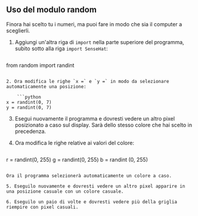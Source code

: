 ## Uso del modulo random

Finora hai scelto tu i numeri, ma puoi fare in modo che sia il computer a sceglierli.

1. Aggiungi un'altra riga di `import` nella parte superiore del programma, subito sotto alla riga `import SenseHat`:
    
    ```python
from random import randint
```

2. Ora modifica le righe `x =` e `y =` in modo da selezionare automaticamente una posizione:
    
    ```python
x = randint(0, 7) 
y = randint(0, 7)
```

3. Esegui nuovamente il programma e dovresti vedere un altro pixel posizionato a caso sul display. Sarà dello stesso colore che hai scelto in precedenza.

4. Ora modifica le righe relative ai valori del colore:
    
    ```python
r = randint(0, 255)
g = randint(0, 255)
b = randint (0, 255)
```

Ora il programma selezionerà automaticamente un colore a caso.

5. Eseguilo nuovamente e dovresti vedere un altro pixel apparire in una posizione casuale con un colore casuale.

6. Eseguilo un paio di volte e dovresti vedere più della griglia riempire con pixel casuali.